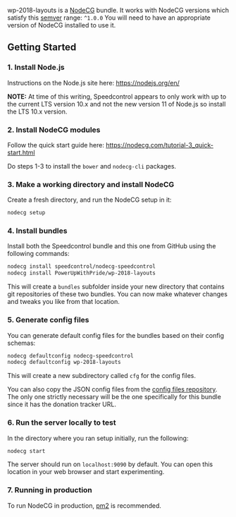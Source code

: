 wp-2018-layouts is a [NodeCG](http://github.com/nodecg/nodecg) bundle. 
It works with NodeCG versions which satisfy this [semver](https://docs.npmjs.com/getting-started/semantic-versioning) range: `^1.0.0`
You will need to have an appropriate version of NodeCG installed to use it.

## Getting Started

### 1. Install Node.js
Instructions on the Node.js site here: https://nodejs.org/en/

**NOTE:** At time of this writing, Speedcontrol appears to only work with up to the current LTS version 10.x and not the new version 11 of Node.js so install the LTS 10.x version.

### 2. Install NodeCG modules
Follow the quick start guide here: https://nodecg.com/tutorial-3_quick-start.html

Do steps 1-3 to install the `bower` and `nodecg-cli` packages.

### 3. Make a working directory and install NodeCG
Create a fresh directory, and run the NodeCG setup in it:

```bash
nodecg setup
```

### 4. Install bundles
Install both the Speedcontrol bundle and this one from GitHub using the following commands:

```bash
nodecg install speedcontrol/nodecg-speedcontrol
nodecg install PowerUpWithPride/wp-2018-layouts
```

This will create a `bundles` subfolder inside your new directory that contains git repositories of these two bundles.  You can now make whatever changes and tweaks you like from that location.

### 5. Generate config files

You can generate default config files for the bundles based on their config schemas:

```bash
nodecg defaultconfig nodecg-speedcontrol
nodecg defaultconfig wp-2018-layouts
```

This will create a new subdirectory called `cfg` for the config files.

You can also copy the JSON config files from the [config files repository](https://github.com/PowerUpWithPride/puwp-config-files/tree/master/layouts).  The only one strictly necessary will be the one specifically for this bundle since it has the donation tracker URL.

### 6. Run the server locally to test
In the directory where you ran setup initially, run the following:

```bash
nodecg start
```

The server should run on `localhost:9090` by default.  You can open this location in your web browser and start experimenting.

### 7. Running in production

To run NodeCG in production, [pm2](https://pm2.io) is recommended.
